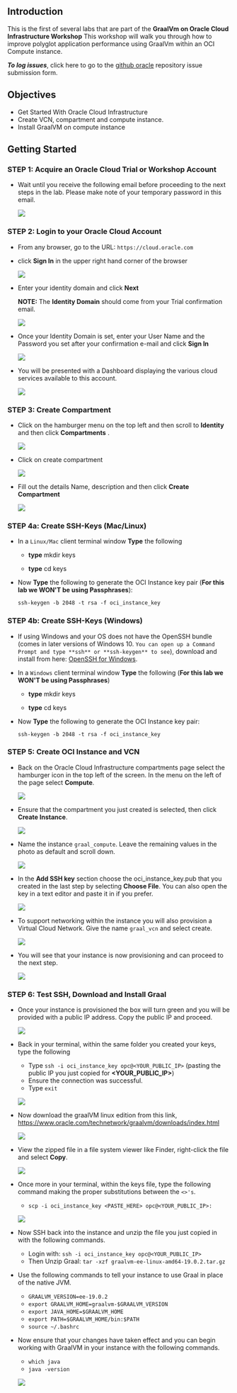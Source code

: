 ## Introduction

This is the first of several labs that are part of the **GraalVm on Oracle Cloud Infrastructure Workshop** This workshop will walk you through how to improve polyglot application performance using GraalVm within an OCI Compute instance.

**_To log issues_**, click here to go to the [github oracle](https://github.com/oracle/learning-library/issues/new) repository issue submission form.

## Objectives

- Get Started With Oracle Cloud Infrastructure
- Create VCN, compartment and compute instance.
- Install GraalVM on compute instance

## Getting Started

### **STEP 1**: Acquire an Oracle Cloud Trial or Workshop Account

- Wait until you receive the following email before proceeding to the next steps in the lab. Please make note of your temporary password in this email.

    ![](images/050/1.png)

### **STEP 2**: Login to your Oracle Cloud Account

- From any browser, go to the URL:
    `https://cloud.oracle.com`

- click **Sign In** in the upper right hand corner of the browser

    ![](images/050/2.png)


- Enter your identity domain and click **Next**

    **NOTE:** The **Identity Domain** should come from your Trial confirmation email.

    ![](images/050/3.png)

- Once your Identity Domain is set, enter your User Name and the Password you set after your confirmation e-mail and click **Sign In**

    ![](images/050/4.png)

- You will be presented with a Dashboard displaying the various cloud services available to this account.

    ![](images/050/5.png)

### **STEP 3**: Create Compartment

- Click on the hamburger menu on the top left and then scroll to **Identity** and then click **Compartments** .

    ![](images/050/6.png)

- Click on create compartment

    ![](images/050/7.png)

- Fill out the details Name, description and then click **Create Compartment**

    ![](images/050/8.png)

### **STEP 4a**: Create SSH-Keys (Mac/Linux)

- In a `Linux/Mac` client terminal window **Type** the following

  - **type**  mkdir keys

  - **type** cd keys

- Now **Type** the following to generate the OCI Instance key pair (**For this lab we WON'T be using Passphrases**):

  ```
  ssh-keygen -b 2048 -t rsa -f oci_instance_key
  ```

### **STEP 4b**: Create SSH-Keys (Windows)

- If using Windows and your OS does not have the OpenSSH bundle (comes in later versions of Windows 10. `You can open up a Command Prompt and type **ssh** or **ssh-keygen** to see`), download and install from here: [OpenSSH for Windows](http://www.mls-software.com/opensshd.html).

- In a `Windows` client terminal window **Type** the following (**For this lab we WON'T be using Passphrases**)

  - **type**  mkdir keys

  - **type** cd keys

- Now **Type** the following to generate the OCI Instance key pair:

    ```
    ssh-keygen -b 2048 -t rsa -f oci_instance_key
    ```

### **STEP 5**: Create OCI Instance and VCN

- Back on the Oracle Cloud Infrastructure compartments page select the hamburger icon in the top left of the screen. In the menu on the left of the page select **Compute**.

    ![](images/050/9.png)

- Ensure that the compartment you just created is selected, then click **Create Instance**.

    ![](images/050/10.png)

- Name the instance ```graal_compute```. Leave the remaining values in the photo as default and scroll down.

    ![](images/050/11.png)

- In the **Add SSH key** section choose the oci_instance_key.pub that you created in the last step by selecting **Choose File**. You can also open the key in a text editor and paste it in if you prefer.

    ![](images/050/12.png)

- To support networking within the instance you will also provision a Virtual Cloud Network. Give the name ```graal_vcn``` and select create.

    ![](images/050/13.png)

- You will see that your instance is now provisioning and can proceed to the next step.

    ![](images/050/14.png)

### **STEP 6**: Test SSH, Download and Install Graal

- Once your instance is provisioned the box will turn green and you will be provided with a public IP address. Copy the public IP and proceed.

    ![](images/050/15.png)

- Back in your terminal, within the same folder you created your keys, type the following

    - Type ```ssh -i oci_instance_key opc@<YOUR_PUBLIC_IP>``` (pasting the public IP you just copied for **<YOUR_PUBLIC_IP>**)
    - Ensure the connection was successful.
    - Type ```exit```

    ![](images/050/16.png)

- Now download the graalVM linux edition from this link, https://www.oracle.com/technetwork/graalvm/downloads/index.html

    ![](images/050/17.png)

- View the zipped file in a file system viewer like Finder, right-click the file and select **Copy**.

    ![](images/050/18.png)

- Once more in your terminal, within the keys file, type the following command making the proper substitutions between the ```<>'s```.

    - ```scp -i oci_instance_key <PASTE_HERE> opc@<YOUR_PUBLIC_IP>:```

    ![](images/050/19.png)

- Now SSH back into the instance and unzip the file you just copied in with the following commands.

    - Login with: ```ssh -i oci_instance_key opc@<YOUR_PUBLIC_IP>```
    - Then Unzip Graal: ```tar -xzf graalvm-ee-linux-amd64-19.0.2.tar.gz```

- Use the following commands to tell your instance to use Graal in place of the native JVM.

    - ```GRAALVM_VERSION=ee-19.0.2```
    - ```export GRAALVM_HOME=graalvm-$GRAALVM_VERSION```
    - ```export JAVA_HOME=$GRAALVM_HOME```
    - ```export PATH=$GRAALVM_HOME/bin:$PATH```
    - ```source ~/.bashrc```

- Now ensure that your changes have taken effect and you can begin working with GraalVM in your instance with the following commands.

    - ```which java```
    - ```java -version```

    ![](images/050/20.png)
